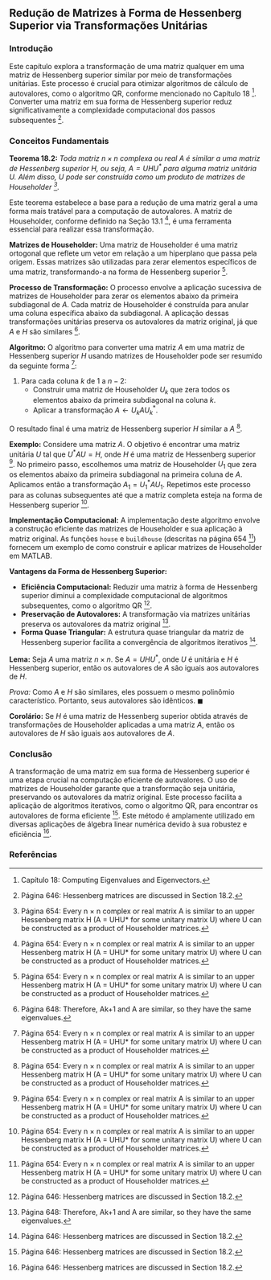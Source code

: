 ## Redução de Matrizes à Forma de Hessenberg Superior via Transformações Unitárias

### Introdução
Este capítulo explora a transformação de uma matriz qualquer em uma matriz de Hessenberg superior similar por meio de transformações unitárias. Este processo é crucial para otimizar algoritmos de cálculo de autovalores, como o algoritmo QR, conforme mencionado no Capítulo 18 [^1]. Converter uma matriz em sua forma de Hessenberg superior reduz significativamente a complexidade computacional dos passos subsequentes [^2].

### Conceitos Fundamentais

**Teorema 18.2:** *Toda matriz $n \times n$ complexa ou real $A$ é similar a uma matriz de Hessenberg superior $H$, ou seja, $A = UHU^*$ para alguma matriz unitária $U$. Além disso, $U$ pode ser construída como um produto de matrizes de Householder [^6].*

Este teorema estabelece a base para a redução de uma matriz geral a uma forma mais tratável para a computação de autovalores. A matriz de Householder, conforme definido na Seção 13.1 [^6], é uma ferramenta essencial para realizar essa transformação.

**Matrizes de Householder:** Uma matriz de Householder é uma matriz ortogonal que reflete um vetor em relação a um hiperplano que passa pela origem. Essas matrizes são utilizadas para zerar elementos específicos de uma matriz, transformando-a na forma de Hessenberg superior [^6].

**Processo de Transformação:** O processo envolve a aplicação sucessiva de matrizes de Householder para zerar os elementos abaixo da primeira subdiagonal de $A$. Cada matriz de Householder é construída para anular uma coluna específica abaixo da subdiagonal. A aplicação dessas transformações unitárias preserva os autovalores da matriz original, já que $A$ e $H$ são similares [^4].

**Algoritmo:** O algoritmo para converter uma matriz $A$ em uma matriz de Hessenberg superior $H$ usando matrizes de Householder pode ser resumido da seguinte forma [^6]:

1.  Para cada coluna $k$ de $1$ a $n-2$:
    *   Construir uma matriz de Householder $U_k$ que zera todos os elementos abaixo da primeira subdiagonal na coluna $k$.
    *   Aplicar a transformação $A \leftarrow U_kAU_k^*$.

O resultado final é uma matriz de Hessenberg superior $H$ similar a $A$ [^6].

**Exemplo:** Considere uma matriz $A$. O objetivo é encontrar uma matriz unitária $U$ tal que $U^*AU = H$, onde $H$ é uma matriz de Hessenberg superior [^6]. No primeiro passo, escolhemos uma matriz de Householder $U_1$ que zera os elementos abaixo da primeira subdiagonal na primeira coluna de $A$. Aplicamos então a transformação $A_1 = U_1^*AU_1$. Repetimos este processo para as colunas subsequentes até que a matriz completa esteja na forma de Hessenberg superior [^6].

**Implementação Computacional:** A implementação deste algoritmo envolve a construção eficiente das matrizes de Householder e sua aplicação à matriz original. As funções `house` e `buildhouse` (descritas na página 654 [^6]) fornecem um exemplo de como construir e aplicar matrizes de Householder em MATLAB.

**Vantagens da Forma de Hessenberg Superior:**
*   **Eficiência Computacional:** Reduzir uma matriz à forma de Hessenberg superior diminui a complexidade computacional de algoritmos subsequentes, como o algoritmo QR [^2].
*   **Preservação de Autovalores:** A transformação via matrizes unitárias preserva os autovalores da matriz original [^4].
*   **Forma Quase Triangular:** A estrutura quase triangular da matriz de Hessenberg superior facilita a convergência de algoritmos iterativos [^2].

**Lema:** Seja $A$ uma matriz $n \times n$. Se $A = UHU^*$, onde $U$ é unitária e $H$ é Hessenberg superior, então os autovalores de $A$ são iguais aos autovalores de $H$.

*Prova:* Como $A$ e $H$ são similares, eles possuem o mesmo polinômio característico. Portanto, seus autovalores são idênticos. $\blacksquare$

**Corolário:** Se $H$ é uma matriz de Hessenberg superior obtida através de transformações de Householder aplicadas a uma matriz $A$, então os autovalores de $H$ são iguais aos autovalores de $A$.

### Conclusão

A transformação de uma matriz em sua forma de Hessenberg superior é uma etapa crucial na computação eficiente de autovalores. O uso de matrizes de Householder garante que a transformação seja unitária, preservando os autovalores da matriz original. Este processo facilita a aplicação de algoritmos iterativos, como o algoritmo QR, para encontrar os autovalores de forma eficiente [^2]. Este método é amplamente utilizado em diversas aplicações de álgebra linear numérica devido à sua robustez e eficiência [^2].

### Referências
[^1]: Capítulo 18: Computing Eigenvalues and Eigenvectors.
[^2]: Página 646: Hessenberg matrices are discussed in Section 18.2.
[^3]: Página 647: The Rayleigh-Ritz method consists in computing the eigenvalues of Hn using the QR- method with shifts.
[^4]: Página 648: Therefore, Ak+1 and A are similar, so they have the same eigenvalues.
[^5]: Página 653: Such matrices called Hessenberg matrices are discussed in the next section.
[^6]: Página 654: Every n × n complex or real matrix A is similar to an upper Hessenberg matrix H (A = UHU* for some unitary matrix U) where U can be constructed as a product of Householder matrices.

<!-- END -->